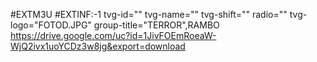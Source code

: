 #EXTM3U
#EXTINF:-1 tvg-id="" tvg-name="" tvg-shift="" radio="" tvg-logo="FOTOD.JPG" group-title="TERROR",RAMBO
https://drive.google.com/uc?id=1JivFOEmRoeaW-WjQ2ivx1uoYCDz3w8jg&export=download

